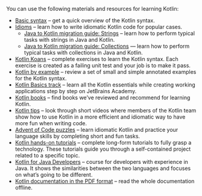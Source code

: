 [//]: # (title: Learning materials overview)

You can use the following materials and resources for learning Kotlin:
* [Basic syntax](basic-syntax.md) – get a quick overview of the Kotlin syntax.
* [Idioms](idioms.md) – learn how to write idiomatic Kotlin code for popular cases.
  * [Java to Kotlin migration guide: Strings](java-to-kotlin-idioms-strings.md) – learn how to perform typical tasks with strings in Java and Kotlin.
  * [Java to Kotlin migration guide: Collections](java-to-kotlin-collections-guide.md) — learn how to perform typical tasks with collections in Java and Kotlin.
* [Kotlin Koans](koans.md) – complete exercises to learn the Kotlin syntax. Each exercise is created as a failing unit test and your job is to make it pass.
* [Kotlin by example](https://play.kotlinlang.org/byExample/overview) – review a set of small and simple annotated examples for the Kotlin syntax.
* [Kotlin Basics track](https://hyperskill.org/join/fromdocstoJetSalesStat?redirect=true&next=/tracks/18) – learn all the Kotlin essentials while creating working applications step by step on JetBrains Academy.
* [Kotlin books](books.md) – find books we’ve reviewed and recommend for learning Kotlin.
* [Kotlin tips](kotlin-tips.md) – look through short videos where members of the Kotlin team show how to use Kotlin in a more efficient and idiomatic way to have more fun when writing code.
* [Advent of Code puzzles](advent-of-code.md) – learn idiomatic Kotlin and practice your language skills by completing short and fun tasks.
* [Kotlin hands-on tutorials](https://play.kotlinlang.org/hands-on/overview) – complete long-form tutorials to fully grasp a technology. These tutorials guide you through a self-contained project related to a specific topic.
* [Kotlin for Java Developers](https://www.coursera.org/learn/kotlin-for-java-developers) – course for developers with experience in Java. It shows the similarities between the two languages and focuses on what’s going to be different.
* [Kotlin documentation in the PDF format](kotlin-pdf.md) – read the whole documentation offline.
